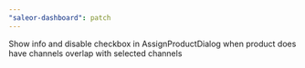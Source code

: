 ```yaml
---
"saleor-dashboard": patch
---
```


Show info and disable checkbox in AssignProductDialog when product does have channels overlap with selected channels
